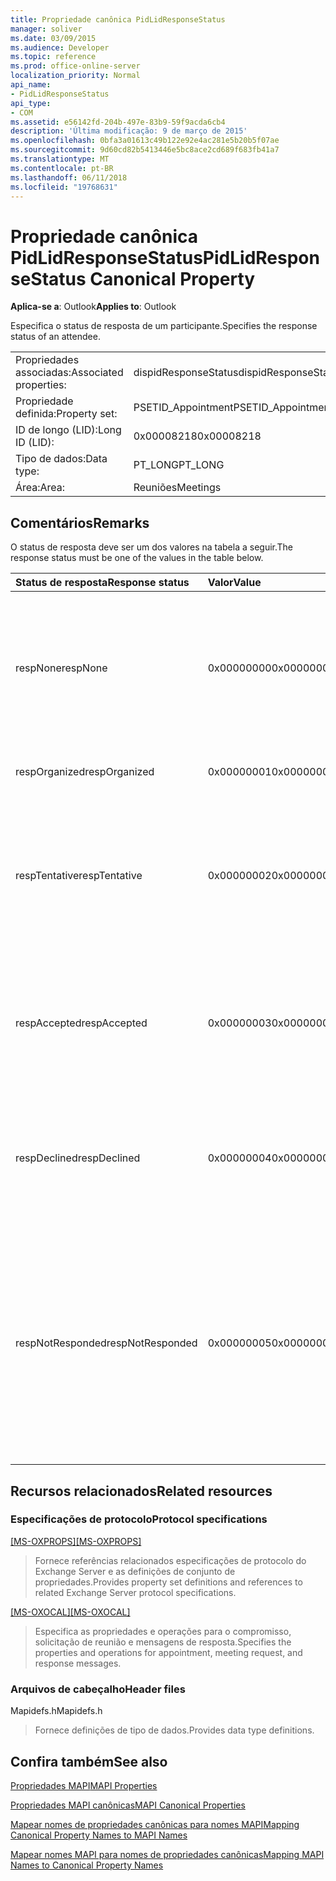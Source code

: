 ```yaml
---
title: Propriedade canônica PidLidResponseStatus
manager: soliver
ms.date: 03/09/2015
ms.audience: Developer
ms.topic: reference
ms.prod: office-online-server
localization_priority: Normal
api_name:
- PidLidResponseStatus
api_type:
- COM
ms.assetid: e56142fd-204b-497e-83b9-59f9acda6cb4
description: 'Última modificação: 9 de março de 2015'
ms.openlocfilehash: 0bfa3a01613c49b122e92e4ac281e5b20b5f07ae
ms.sourcegitcommit: 9d60cd82b5413446e5bc8ace2cd689f683fb41a7
ms.translationtype: MT
ms.contentlocale: pt-BR
ms.lasthandoff: 06/11/2018
ms.locfileid: "19768631"
---
```

# <a name="pidlidresponsestatus-canonical-property"></a><span data-ttu-id="95d90-103">Propriedade canônica PidLidResponseStatus</span><span class="sxs-lookup"><span data-stu-id="95d90-103">PidLidResponseStatus Canonical Property</span></span>

  
  
<span data-ttu-id="95d90-104">**Aplica-se a**: Outlook</span><span class="sxs-lookup"><span data-stu-id="95d90-104">**Applies to**: Outlook</span></span> 
  
<span data-ttu-id="95d90-105">Especifica o status de resposta de um participante.</span><span class="sxs-lookup"><span data-stu-id="95d90-105">Specifies the response status of an attendee.</span></span>
  
|||
|:-----|:-----|
|<span data-ttu-id="95d90-106">Propriedades associadas:</span><span class="sxs-lookup"><span data-stu-id="95d90-106">Associated properties:</span></span>  <br/> |<span data-ttu-id="95d90-107">dispidResponseStatus</span><span class="sxs-lookup"><span data-stu-id="95d90-107">dispidResponseStatus</span></span>  <br/> |
|<span data-ttu-id="95d90-108">Propriedade definida:</span><span class="sxs-lookup"><span data-stu-id="95d90-108">Property set:</span></span>  <br/> |<span data-ttu-id="95d90-109">PSETID_Appointment</span><span class="sxs-lookup"><span data-stu-id="95d90-109">PSETID_Appointment</span></span>  <br/> |
|<span data-ttu-id="95d90-110">ID de longo (LID):</span><span class="sxs-lookup"><span data-stu-id="95d90-110">Long ID (LID):</span></span>  <br/> |<span data-ttu-id="95d90-111">0x00008218</span><span class="sxs-lookup"><span data-stu-id="95d90-111">0x00008218</span></span>  <br/> |
|<span data-ttu-id="95d90-112">Tipo de dados:</span><span class="sxs-lookup"><span data-stu-id="95d90-112">Data type:</span></span>  <br/> |<span data-ttu-id="95d90-113">PT_LONG</span><span class="sxs-lookup"><span data-stu-id="95d90-113">PT_LONG</span></span>  <br/> |
|<span data-ttu-id="95d90-114">Área:</span><span class="sxs-lookup"><span data-stu-id="95d90-114">Area:</span></span>  <br/> |<span data-ttu-id="95d90-115">Reuniões</span><span class="sxs-lookup"><span data-stu-id="95d90-115">Meetings</span></span>  <br/> |
   
## <a name="remarks"></a><span data-ttu-id="95d90-116">Comentários</span><span class="sxs-lookup"><span data-stu-id="95d90-116">Remarks</span></span>

<span data-ttu-id="95d90-117">O status de resposta deve ser um dos valores na tabela a seguir.</span><span class="sxs-lookup"><span data-stu-id="95d90-117">The response status must be one of the values in the table below.</span></span>
  
|<span data-ttu-id="95d90-118">**Status de resposta**</span><span class="sxs-lookup"><span data-stu-id="95d90-118">**Response status**</span></span>|<span data-ttu-id="95d90-119">**Valor**</span><span class="sxs-lookup"><span data-stu-id="95d90-119">**Value**</span></span>|<span data-ttu-id="95d90-120">**Descrição**</span><span class="sxs-lookup"><span data-stu-id="95d90-120">**Description**</span></span>|
|:-----|:-----|:-----|
|<span data-ttu-id="95d90-121">respNone</span><span class="sxs-lookup"><span data-stu-id="95d90-121">respNone</span></span>  <br/> |<span data-ttu-id="95d90-122">0x00000000</span><span class="sxs-lookup"><span data-stu-id="95d90-122">0x00000000</span></span>  <br/> |<span data-ttu-id="95d90-123">Nenhuma resposta é necessária para este objeto.</span><span class="sxs-lookup"><span data-stu-id="95d90-123">No response is required for this object.</span></span> <span data-ttu-id="95d90-124">Esse é o caso de objetos de compromisso e objetos de resposta de reunião.</span><span class="sxs-lookup"><span data-stu-id="95d90-124">This is the case for appointment objects and meeting response objects.</span></span>  <br/> |
|<span data-ttu-id="95d90-125">respOrganized</span><span class="sxs-lookup"><span data-stu-id="95d90-125">respOrganized</span></span>  <br/> |<span data-ttu-id="95d90-126">0x00000001</span><span class="sxs-lookup"><span data-stu-id="95d90-126">0x00000001</span></span>  <br/> |<span data-ttu-id="95d90-127">Esta reunião pertence ao Media Gallery.</span><span class="sxs-lookup"><span data-stu-id="95d90-127">This meeting belongs to the organizer.</span></span>  <br/> |
|<span data-ttu-id="95d90-128">respTentative</span><span class="sxs-lookup"><span data-stu-id="95d90-128">respTentative</span></span>  <br/> |<span data-ttu-id="95d90-129">0x00000002</span><span class="sxs-lookup"><span data-stu-id="95d90-129">0x00000002</span></span>  <br/> |<span data-ttu-id="95d90-130">Esse valor na reunião do participante indica que o participante aceitou provisoriamente a solicitação de reunião.</span><span class="sxs-lookup"><span data-stu-id="95d90-130">This value on the attendee's meeting indicates that the attendee has tentatively accepted the meeting request.</span></span>  <br/> |
|<span data-ttu-id="95d90-131">respAccepted</span><span class="sxs-lookup"><span data-stu-id="95d90-131">respAccepted</span></span>  <br/> |<span data-ttu-id="95d90-132">0x00000003</span><span class="sxs-lookup"><span data-stu-id="95d90-132">0x00000003</span></span>  <br/> |<span data-ttu-id="95d90-133">Esse valor em t de reunião do participante indica que o participante aceitou a solicitação de reunião.</span><span class="sxs-lookup"><span data-stu-id="95d90-133">This value on the attendee's meeting t indicates that the attendee has accepted the meeting request.</span></span>  <br/> |
|<span data-ttu-id="95d90-134">respDeclined</span><span class="sxs-lookup"><span data-stu-id="95d90-134">respDeclined</span></span>  <br/> |<span data-ttu-id="95d90-135">0x00000004</span><span class="sxs-lookup"><span data-stu-id="95d90-135">0x00000004</span></span>  <br/> |<span data-ttu-id="95d90-136">Esse valor na reunião do participante indica que o participante recusou a solicitação de reunião.</span><span class="sxs-lookup"><span data-stu-id="95d90-136">This value on the attendee's meeting indicates that the attendee has declined the meeting request.</span></span>  <br/> |
|<span data-ttu-id="95d90-137">respNotResponded</span><span class="sxs-lookup"><span data-stu-id="95d90-137">respNotResponded</span></span>  <br/> |<span data-ttu-id="95d90-138">0x00000005</span><span class="sxs-lookup"><span data-stu-id="95d90-138">0x00000005</span></span>  <br/> |<span data-ttu-id="95d90-139">Esse valor na reunião do participante indica que o nome do participante ainda não tiver respondido.</span><span class="sxs-lookup"><span data-stu-id="95d90-139">This value on the attendee's meeting indicates the attendee has not yet responded.</span></span> <span data-ttu-id="95d90-140">Esse valor é na solicitação de reunião, atualização de reunião e cancelamento de reunião.</span><span class="sxs-lookup"><span data-stu-id="95d90-140">This value is on the meeting request, meeting update, and meeting cancelation.</span></span>  <br/> |
   
## <a name="related-resources"></a><span data-ttu-id="95d90-141">Recursos relacionados</span><span class="sxs-lookup"><span data-stu-id="95d90-141">Related resources</span></span>

### <a name="protocol-specifications"></a><span data-ttu-id="95d90-142">Especificações de protocolo</span><span class="sxs-lookup"><span data-stu-id="95d90-142">Protocol specifications</span></span>

<span data-ttu-id="95d90-143">[[MS-OXPROPS]](http://msdn.microsoft.com/library/f6ab1613-aefe-447d-a49c-18217230b148%28Office.15%29.aspx)</span><span class="sxs-lookup"><span data-stu-id="95d90-143">[[MS-OXPROPS]](http://msdn.microsoft.com/library/f6ab1613-aefe-447d-a49c-18217230b148%28Office.15%29.aspx)</span></span>
  
> <span data-ttu-id="95d90-144">Fornece referências relacionados especificações de protocolo do Exchange Server e as definições de conjunto de propriedades.</span><span class="sxs-lookup"><span data-stu-id="95d90-144">Provides property set definitions and references to related Exchange Server protocol specifications.</span></span>
    
<span data-ttu-id="95d90-145">[[MS-OXOCAL]](http://msdn.microsoft.com/library/09861fde-c8e4-4028-9346-e7c214cfdba1%28Office.15%29.aspx)</span><span class="sxs-lookup"><span data-stu-id="95d90-145">[[MS-OXOCAL]](http://msdn.microsoft.com/library/09861fde-c8e4-4028-9346-e7c214cfdba1%28Office.15%29.aspx)</span></span>
  
> <span data-ttu-id="95d90-146">Especifica as propriedades e operações para o compromisso, solicitação de reunião e mensagens de resposta.</span><span class="sxs-lookup"><span data-stu-id="95d90-146">Specifies the properties and operations for appointment, meeting request, and response messages.</span></span>
    
### <a name="header-files"></a><span data-ttu-id="95d90-147">Arquivos de cabeçalho</span><span class="sxs-lookup"><span data-stu-id="95d90-147">Header files</span></span>

<span data-ttu-id="95d90-148">Mapidefs.h</span><span class="sxs-lookup"><span data-stu-id="95d90-148">Mapidefs.h</span></span>
  
> <span data-ttu-id="95d90-149">Fornece definições de tipo de dados.</span><span class="sxs-lookup"><span data-stu-id="95d90-149">Provides data type definitions.</span></span>
    
## <a name="see-also"></a><span data-ttu-id="95d90-150">Confira também</span><span class="sxs-lookup"><span data-stu-id="95d90-150">See also</span></span>



[<span data-ttu-id="95d90-151">Propriedades MAPI</span><span class="sxs-lookup"><span data-stu-id="95d90-151">MAPI Properties</span></span>](mapi-properties.md)
  
[<span data-ttu-id="95d90-152">Propriedades MAPI canônicas</span><span class="sxs-lookup"><span data-stu-id="95d90-152">MAPI Canonical Properties</span></span>](mapi-canonical-properties.md)
  
[<span data-ttu-id="95d90-153">Mapear nomes de propriedades canônicas para nomes MAPI</span><span class="sxs-lookup"><span data-stu-id="95d90-153">Mapping Canonical Property Names to MAPI Names</span></span>](mapping-canonical-property-names-to-mapi-names.md)
  
[<span data-ttu-id="95d90-154">Mapear nomes MAPI para nomes de propriedades canônicas</span><span class="sxs-lookup"><span data-stu-id="95d90-154">Mapping MAPI Names to Canonical Property Names</span></span>](mapping-mapi-names-to-canonical-property-names.md)

